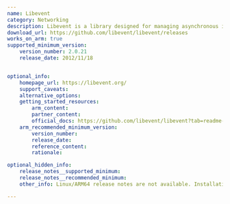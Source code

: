 ```yaml
---
name: Libevent
category: Networking
description: Libevent is a library designed for managing asynchronous input/output operations, event handling, and network communications.
download_url: https://github.com/libevent/libevent/releases
works_on_arm: true
supported_minimum_version:
    version_number: 2.0.21
    release_date: 2012/11/18


optional_info:
    homepage_url: https://libevent.org/
    support_caveats:
    alternative_options:
    getting_started_resources:
        arm_content:
        partner_content:
        official_docs: https://github.com/libevent/libevent?tab=readme-ov-file#1-building-and-installation
    arm_recommended_minimum_version:
        version_number:
        release_date:
        reference_content:
        rationale:

optional_hidden_info:
    release_notes__supported_minimum:
    release_notes__recommended_minimum:
    other_info: Linux/ARM64 release notes are not available. Installation and Testing were done using "apt-get install libevent-dev". The minimum version of libevent 2.0.21 corresponds to ubuntu:14.04 and v2.1.12 to ubuntu:22.04.

---
```

